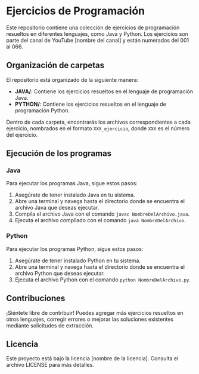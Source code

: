 # Ejercicios de Programación

Este repositorio contiene una colección de ejercicios de programación resueltos en diferentes lenguajes, como Java y Python. Los ejercicios son parte del canal de YouTube [nombre del canal] y están numerados del 001 al 066.

## Organización de carpetas

El repositorio está organizado de la siguiente manera:

- **JAVA/**: Contiene los ejercicios resueltos en el lenguaje de programación Java.
- **PYTHON/**: Contiene los ejercicios resueltos en el lenguaje de programación Python.

Dentro de cada carpeta, encontrarás los archivos correspondientes a cada ejercicio, nombrados en el formato `XXX_ejercicio`, donde `XXX` es el número del ejercicio.

## Ejecución de los programas

### Java

Para ejecutar los programas Java, sigue estos pasos:

1. Asegúrate de tener instalado Java en tu sistema.
2. Abre una terminal y navega hasta el directorio donde se encuentra el archivo Java que deseas ejecutar.
3. Compila el archivo Java con el comando `javac NombreDelArchivo.java`.
4. Ejecuta el archivo compilado con el comando `java NombreDelArchivo`.

### Python

Para ejecutar los programas Python, sigue estos pasos:

1. Asegúrate de tener instalado Python en tu sistema.
2. Abre una terminal y navega hasta el directorio donde se encuentra el archivo Python que deseas ejecutar.
3. Ejecuta el archivo Python con el comando `python NombreDelArchivo.py`.

## Contribuciones

¡Siéntete libre de contribuir! Puedes agregar más ejercicios resueltos en otros lenguajes, corregir errores o mejorar las soluciones existentes mediante solicitudes de extracción.

## Licencia

Este proyecto está bajo la licencia [nombre de la licencia]. Consulta el archivo LICENSE para más detalles.

